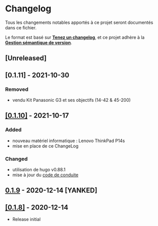 # Changelog
Tous les changements notables apportés à ce projet seront documentés dans ce fichier.

Le format est basé sur **[Tenez un changelog](https://keepachangelog.com/fr/1.0.0/)**,
et ce projet adhère à la **[Gestion sémantique de version](https://semver.org/lang/fr/)**.

## [Unreleased]

## [0.1.11] - 2021-10-30
### Removed
- vendu Kit Panasonic G3 et ses objectifs (14-42 & 45-200)

## [\[0.1.10\]](https://github.com/deild/photography-gear/tree/v0.1.10) - 2021-10-17
### Added
- nouveau matériel informatique : Lenovo ThinkPad P14s
- mise en place de ce ChangeLog

### Changed
- utilisation de hugo v0.88.1
- mise à jour du [code de conduite](CODE_OF_CONDUCT.md)

## [0.1.9](https://github.com/deild/photography-gear/tree/v0.1.9) - 2020-12-14 [YANKED]

## [\[0.1.8\]](https://github.com/deild/photography-gear/tree/v0.1.8) - 2020-12-14

- Release initial
